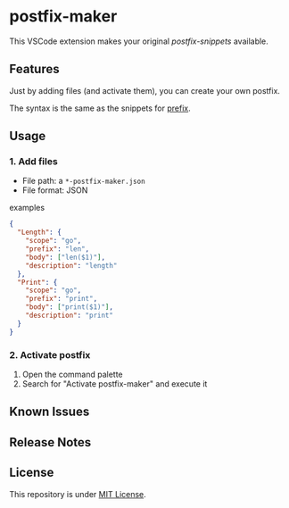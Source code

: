 # postfix-maker

This VSCode extension makes your original *postfix-snippets* available.

## Features

Just by adding files (and activate them), you can create your own postfix.

The syntax is the same as the snippets for [prefix](https://code.visualstudio.com/docs/editor/userdefinedsnippets).

## Usage

### 1. Add files

- File path: a `*-postfix-maker.json`
- File format: JSON

examples

``` json
{
  "Length": {
    "scope": "go",
    "prefix": "len",
    "body": ["len($1)"],
    "description": "length"
  },
  "Print": {
    "scope": "go",
    "prefix": "print",
    "body": ["print($1)"],
    "description": "print"
  }
}
```

### 2. Activate postfix

1. Open the command palette
2. Search for "Activate postfix-maker" and execute it

## Known Issues

## Release Notes

## License

This repository is under [MIT License](https://github.com/kokoichi206-sandbox/postfix-maker/blob/main/LICENSE).
